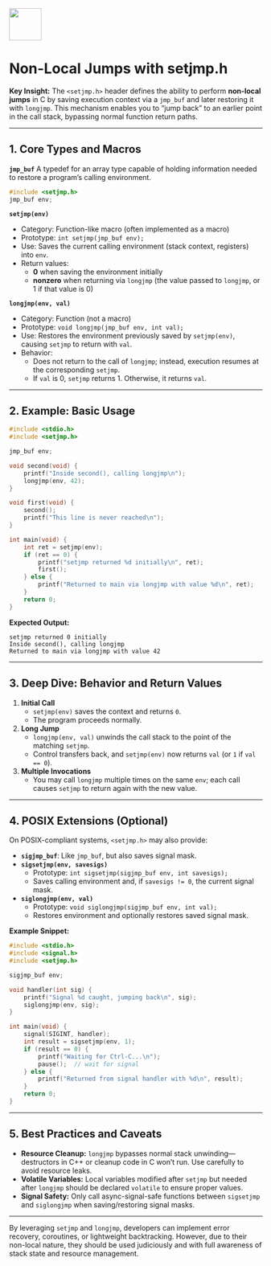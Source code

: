 <img src="https://r2cdn.perplexity.ai/pplx-full-logo-primary-dark%402x.png" style="height:64px;margin-right:32px"/>

# Non-Local Jumps with setjmp.h

**Key Insight:** The `<setjmp.h>` header defines the ability to perform **non-local jumps** in C by saving execution context via a `jmp_buf` and later restoring it with `longjmp`. This mechanism enables you to “jump back” to an earlier point in the call stack, bypassing normal function return paths.

***

## 1. Core Types and Macros

**`jmp_buf`**
A typedef for an array type capable of holding information needed to restore a program’s calling environment.

```c
#include <setjmp.h>
jmp_buf env;
```

**`setjmp(env)`**

- Category: Function-like macro (often implemented as a macro)
- Prototype: `int setjmp(jmp_buf env);`
- Use: Saves the current calling environment (stack context, registers) into `env`.
- Return values:
    - **0** when saving the environment initially
    - **nonzero** when returning via `longjmp` (the value passed to `longjmp`, or 1 if that value is 0)

**`longjmp(env, val)`**

- Category: Function (not a macro)
- Prototype: `void longjmp(jmp_buf env, int val);`
- Use: Restores the environment previously saved by `setjmp(env)`, causing `setjmp` to return with `val`.
- Behavior:
    - Does not return to the call of `longjmp`; instead, execution resumes at the corresponding `setjmp`.
    - If `val` is 0, `setjmp` returns 1. Otherwise, it returns `val`.

***

## 2. Example: Basic Usage

```c
#include <stdio.h>
#include <setjmp.h>

jmp_buf env;

void second(void) {
    printf("Inside second(), calling longjmp\n");
    longjmp(env, 42);
}

void first(void) {
    second();
    printf("This line is never reached\n");
}

int main(void) {
    int ret = setjmp(env);
    if (ret == 0) {
        printf("setjmp returned %d initially\n", ret);
        first();
    } else {
        printf("Returned to main via longjmp with value %d\n", ret);
    }
    return 0;
}
```

**Expected Output:**

```
setjmp returned 0 initially
Inside second(), calling longjmp
Returned to main via longjmp with value 42
```


***

## 3. Deep Dive: Behavior and Return Values

1. **Initial Call**
    - `setjmp(env)` saves the context and returns `0`.
    - The program proceeds normally.
2. **Long Jump**
    - `longjmp(env, val)` unwinds the call stack to the point of the matching `setjmp`.
    - Control transfers back, and `setjmp(env)` now returns `val` (or `1` if `val == 0`).
3. **Multiple Invocations**
    - You may call `longjmp` multiple times on the same `env`; each call causes `setjmp` to return again with the new value.

***

## 4. POSIX Extensions (Optional)

On POSIX-compliant systems, `<setjmp.h>` may also provide:

- **`sigjmp_buf`**: Like `jmp_buf`, but also saves signal mask.
- **`sigsetjmp(env, savesigs)`**
    - Prototype: `int sigsetjmp(sigjmp_buf env, int savesigs);`
    - Saves calling environment and, if `savesigs != 0`, the current signal mask.
- **`siglongjmp(env, val)`**
    - Prototype: `void siglongjmp(sigjmp_buf env, int val);`
    - Restores environment and optionally restores saved signal mask.

**Example Snippet:**

```c
#include <stdio.h>
#include <signal.h>
#include <setjmp.h>

sigjmp_buf env;

void handler(int sig) {
    printf("Signal %d caught, jumping back\n", sig);
    siglongjmp(env, sig);
}

int main(void) {
    signal(SIGINT, handler);
    int result = sigsetjmp(env, 1);
    if (result == 0) {
        printf("Waiting for Ctrl-C...\n");
        pause();  // wait for signal
    } else {
        printf("Returned from signal handler with %d\n", result);
    }
    return 0;
}
```


***

## 5. Best Practices and Caveats

- **Resource Cleanup:** `longjmp` bypasses normal stack unwinding—destructors in C++ or cleanup code in C won’t run. Use carefully to avoid resource leaks.
- **Volatile Variables:** Local variables modified after `setjmp` but needed after `longjmp` should be declared `volatile` to ensure proper values.
- **Signal Safety:** Only call async-signal-safe functions between `sigsetjmp` and `siglongjmp` when saving/restoring signal masks.

***

By leveraging `setjmp` and `longjmp`, developers can implement error recovery, coroutines, or lightweight backtracking. However, due to their non-local nature, they should be used judiciously and with full awareness of stack state and resource management.


